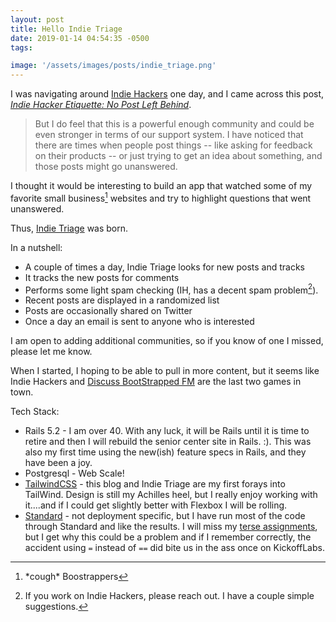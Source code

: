 ```yaml
---
layout: post
title: Hello Indie Triage
date: 2019-01-14 04:54:35 -0500
tags:

image: '/assets/images/posts/indie_triage.png'
---
```


I was navigating around [Indie Hackers](https://indiehackers.com) one day, and I came across this post, _[Indie Hacker Etiquette: No Post Left Behind](https://www.indiehackers.com/forum/indie-hacker-etiquette-no-post-left-behind-48cc249605)_.

> But I do feel that this is a powerful enough community and could be even stronger in terms of our support system. I have noticed that there are times when people post things -- like asking for feedback on their products -- or just trying to get an idea about something, and those posts might go unanswered.

I thought it would be interesting to build an app that watched some of my favorite small business[^1] websites and try to highlight questions that went unanswered.

Thus, [Indie Triage](https://indietriage.com) was born.

In a nutshell:

* A couple of times a day, Indie Triage looks for new posts and tracks
* It tracks the new posts for comments
* Performs some light spam checking (IH, has a decent spam problem[^2]).
* Recent posts are displayed in a randomized list
* Posts are occasionally shared on Twitter
* Once a day an email is sent to anyone who is interested

I am open to adding additional communities, so if you know of one I missed, please let me know.

When I started, I hoping to be able to pull in more content, but it seems like Indie Hackers and [Discuss BootStrapped FM](https://discuss.bootstrapped.fm/) are the last two games in town.

Tech Stack:

* Rails 5.2 - I am over 40. With any luck, it will be Rails until it is time to retire and then I will rebuild the senior center site in Rails. :). This was also my first time using the new(ish) feature specs in Rails, and they have been a joy.
* Postgresql - Web Scale!
* [TailwindCSS](https://tailwindcss.com/) - this blog and Indie Triage are my first forays into TailWind. Design is still my Achilles heel, but I really enjoy working with it....and if I could get slightly better with Flexbox I will be rolling.
* [Standard](https://github.com/testdouble/standard) - not deployment specific, but I have run most of the code through Standard and like the results. I will miss my [terse assignments](https://github.com/testdouble/standard/issues/65), but I get why this could be a problem and if I remember correctly, the accident using `=` instead of `==` did bite us in the ass once on KickoffLabs.

[^1]: \*cough\* Boostrappers
[^2]: If you work on Indie Hackers, please reach out. I have a couple simple suggestions.
